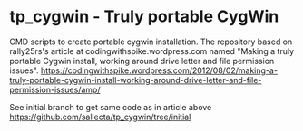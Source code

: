 # tp_cygwin - Truly portable CygWin
CMD scripts to create portable cygwin installation.
The repository based on rally25rs's article at codingwithspike.wordpress.com named "Making a truly portable Cygwin install, working around drive letter and file permission issues".
https://codingwithspike.wordpress.com/2012/08/02/making-a-truly-portable-cygwin-install-working-around-drive-letter-and-file-permission-issues/amp/




See initial branch to get same code as in article above
https://github.com/sallecta/tp_cygwin/tree/initial
